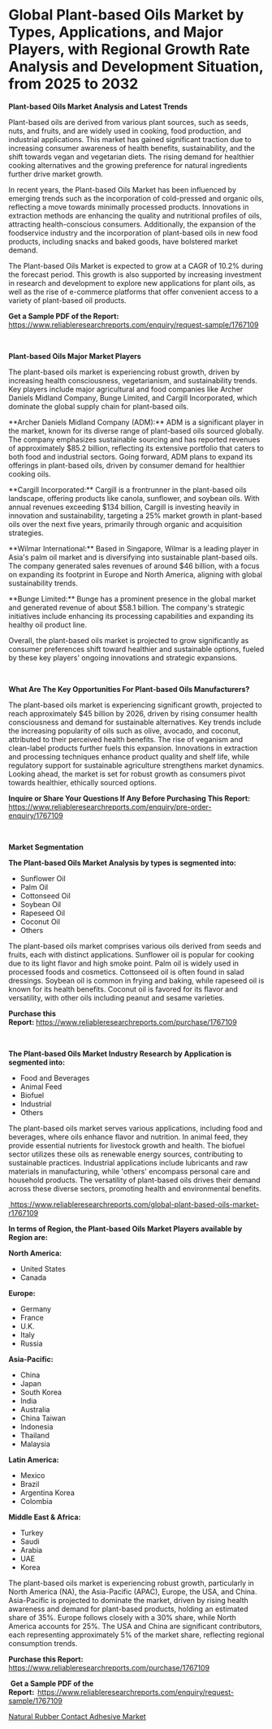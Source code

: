 <p><h1>Global Plant-based Oils Market by Types, Applications, and Major Players, with Regional Growth Rate Analysis and Development Situation, from 2025 to 2032</h1></p><p><strong>Plant-based Oils Market Analysis and Latest Trends</strong></p>
<p><p>Plant-based oils are derived from various plant sources, such as seeds, nuts, and fruits, and are widely used in cooking, food production, and industrial applications. This market has gained significant traction due to increasing consumer awareness of health benefits, sustainability, and the shift towards vegan and vegetarian diets. The rising demand for healthier cooking alternatives and the growing preference for natural ingredients further drive market growth.</p><p>In recent years, the Plant-based Oils Market has been influenced by emerging trends such as the incorporation of cold-pressed and organic oils, reflecting a move towards minimally processed products. Innovations in extraction methods are enhancing the quality and nutritional profiles of oils, attracting health-conscious consumers. Additionally, the expansion of the foodservice industry and the incorporation of plant-based oils in new food products, including snacks and baked goods, have bolstered market demand.</p><p>The Plant-based Oils Market is expected to grow at a CAGR of 10.2% during the forecast period. This growth is also supported by increasing investment in research and development to explore new applications for plant oils, as well as the rise of e-commerce platforms that offer convenient access to a variety of plant-based oil products.</p></p>
<p><strong>Get a Sample PDF of the Report:&nbsp;</strong> <a href="https://www.reliableresearchreports.com/enquiry/request-sample/1767109?utm_campaign=2395&utm_medium=2&utm_source=Github&utm_content=ia&utm_term=03042025&utm_id=plant-based-oils">https://www.reliableresearchreports.com/enquiry/request-sample/1767109</a></p>
<p>&nbsp;</p>
<p><strong>Plant-based Oils Major Market Players</strong></p>
<p><p>The plant-based oils market is experiencing robust growth, driven by increasing health consciousness, vegetarianism, and sustainability trends. Key players include major agricultural and food companies like Archer Daniels Midland Company, Bunge Limited, and Cargill Incorporated, which dominate the global supply chain for plant-based oils.</p><p>**Archer Daniels Midland Company (ADM):** ADM is a significant player in the market, known for its diverse range of plant-based oils sourced globally. The company emphasizes sustainable sourcing and has reported revenues of approximately $85.2 billion, reflecting its extensive portfolio that caters to both food and industrial sectors. Going forward, ADM plans to expand its offerings in plant-based oils, driven by consumer demand for healthier cooking oils.</p><p>**Cargill Incorporated:** Cargill is a frontrunner in the plant-based oils landscape, offering products like canola, sunflower, and soybean oils. With annual revenues exceeding $134 billion, Cargill is investing heavily in innovation and sustainability, targeting a 25% market growth in plant-based oils over the next five years, primarily through organic and acquisition strategies.</p><p>**Wilmar International:** Based in Singapore, Wilmar is a leading player in Asia's palm oil market and is diversifying into sustainable plant-based oils. The company generated sales revenues of around $46 billion, with a focus on expanding its footprint in Europe and North America, aligning with global sustainability trends.</p><p>**Bunge Limited:** Bunge has a prominent presence in the global market and generated revenue of about $58.1 billion. The company's strategic initiatives include enhancing its processing capabilities and expanding its healthy oil product line.</p><p>Overall, the plant-based oils market is projected to grow significantly as consumer preferences shift toward healthier and sustainable options, fueled by these key players' ongoing innovations and strategic expansions.</p></p>
<p>&nbsp;</p>
<p><strong>What Are The Key Opportunities For Plant-based Oils Manufacturers?</strong></p>
<p><p>The plant-based oils market is experiencing significant growth, projected to reach approximately $45 billion by 2026, driven by rising consumer health consciousness and demand for sustainable alternatives. Key trends include the increasing popularity of oils such as olive, avocado, and coconut, attributed to their perceived health benefits. The rise of veganism and clean-label products further fuels this expansion. Innovations in extraction and processing techniques enhance product quality and shelf life, while regulatory support for sustainable agriculture strengthens market dynamics. Looking ahead, the market is set for robust growth as consumers pivot towards healthier, ethically sourced options.</p></p>
<p><strong>Inquire or Share Your Questions If Any Before Purchasing This Report:</strong> <a href="https://www.reliableresearchreports.com/enquiry/pre-order-enquiry/1767109?utm_campaign=2395&utm_medium=2&utm_source=Github&utm_content=ia&utm_term=03042025&utm_id=plant-based-oils">https://www.reliableresearchreports.com/enquiry/pre-order-enquiry/1767109</a></p>
<p>&nbsp;</p>
<p><strong>Market Segmentation</strong></p>
<p><strong>The Plant-based Oils Market Analysis by types is segmented into:</strong></p>
<p><ul><li>Sunflower Oil</li><li>Palm Oil</li><li>Cottonseed Oil</li><li>Soybean Oil</li><li>Rapeseed Oil</li><li>Coconut Oil</li><li>Others</li></ul></p>
<p><p>The plant-based oils market comprises various oils derived from seeds and fruits, each with distinct applications. Sunflower oil is popular for cooking due to its light flavor and high smoke point. Palm oil is widely used in processed foods and cosmetics. Cottonseed oil is often found in salad dressings. Soybean oil is common in frying and baking, while rapeseed oil is known for its health benefits. Coconut oil is favored for its flavor and versatility, with other oils including peanut and sesame varieties.</p></p>
<p><strong>Purchase this Report:&nbsp;</strong><a href="https://www.reliableresearchreports.com/purchase/1767109?utm_campaign=2395&utm_medium=2&utm_source=Github&utm_content=ia&utm_term=03042025&utm_id=plant-based-oils">https://www.reliableresearchreports.com/purchase/1767109</a></p>
<p>&nbsp;</p>
<p><strong>The Plant-based Oils Market Industry Research by Application is segmented into:</strong></p>
<p><ul><li>Food and Beverages</li><li>Animal Feed</li><li>Biofuel</li><li>Industrial</li><li>Others</li></ul></p>
<p><p>The plant-based oils market serves various applications, including food and beverages, where oils enhance flavor and nutrition. In animal feed, they provide essential nutrients for livestock growth and health. The biofuel sector utilizes these oils as renewable energy sources, contributing to sustainable practices. Industrial applications include lubricants and raw materials in manufacturing, while 'others' encompass personal care and household products. The versatility of plant-based oils drives their demand across these diverse sectors, promoting health and environmental benefits.</p></p>
<p><a href="https://www.reliableresearchreports.com/global-plant-based-oils-market-r1767109?utm_campaign=2395&utm_medium=2&utm_source=Github&utm_content=ia&utm_term=03042025&utm_id=plant-based-oils">&nbsp;https://www.reliableresearchreports.com/global-plant-based-oils-market-r1767109</a></p>
<p><strong>In terms of Region, the Plant-based Oils Market Players available by Region are:</strong></p>
<p>
    <p> <strong> North America: </strong>
        <ul>
            <li>United States</li>
            <li>Canada</li>
        </ul>
        </p> 
    <p> <strong> Europe: </strong>
        <ul>
            <li>Germany</li>
            <li>France</li>
            <li>U.K.</li>
            <li>Italy</li>
            <li>Russia</li>
        </ul>
        </p> 
    <p> <strong> Asia-Pacific: </strong>
        <ul>
            <li>China</li>
            <li>Japan</li>
            <li>South Korea</li>
            <li>India</li>
            <li>Australia</li>
            <li>China Taiwan</li>
            <li>Indonesia</li>
            <li>Thailand</li>
            <li>Malaysia</li>
        </ul>
        </p> 
    <p> <strong> Latin America: </strong>
        <ul>
            <li>Mexico</li>
            <li>Brazil</li>
            <li>Argentina Korea</li>
            <li>Colombia</li>
        </ul>
        </p> 
    <p> <strong> Middle East & Africa: </strong>
        <ul>
            <li>Turkey</li>
            <li>Saudi</li>
            <li>Arabia</li>
            <li>UAE</li>
            <li>Korea</li>
        </ul>
    </p>
    </p>
<p><p>The plant-based oils market is experiencing robust growth, particularly in North America (NA), the Asia-Pacific (APAC), Europe, the USA, and China. Asia-Pacific is projected to dominate the market, driven by rising health awareness and demand for plant-based products, holding an estimated share of 35%. Europe follows closely with a 30% share, while North America accounts for 25%. The USA and China are significant contributors, each representing approximately 5% of the market share, reflecting regional consumption trends.</p></p>
<p><strong>Purchase this Report: </strong><a href="https://www.reliableresearchreports.com/purchase/1767109?utm_campaign=2395&utm_medium=2&utm_source=Github&utm_content=ia&utm_term=03042025&utm_id=plant-based-oils">https://www.reliableresearchreports.com/purchase/1767109</a></p>
<p>&nbsp;<strong>Get a Sample PDF of the Report:&nbsp;&nbsp;</strong><a href="https://www.reliableresearchreports.com/enquiry/request-sample/1767109?utm_campaign=2395&utm_medium=2&utm_source=Github&utm_content=ia&utm_term=03042025&utm_id=plant-based-oils">https://www.reliableresearchreports.com/enquiry/request-sample/1767109</a></p>
<p><strong></strong></p>
<p><p><a href="https://github.com/NargisHussain75/Market-Research-Report-List-2/blob/main/natural-rubber-contact-adhesive-market.md?utm_campaign=2395&utm_medium=2&utm_source=Github&utm_content=ia&utm_term=03042025&utm_id=plant-based-oils">Natural Rubber Contact Adhesive Market</a></p></p>